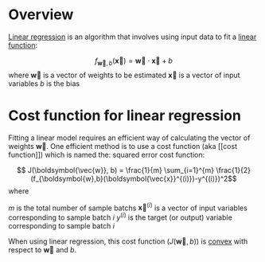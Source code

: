 # Overview
[Linear regression](https://machinelearningmastery.com/linear-regression-for-machine-learni) is an algorithm that involves using input data to fit a [linear function](https://en.wikipedia.org/wiki/Linear_function):

$$ f_{\boldsymbol{\vec{w}}, b}(\boldsymbol{\vec{x}})=\boldsymbol{\vec{w}} \cdot \boldsymbol{\vec{x}} + b $$
where
$\boldsymbol{\vec{w}}$ is a vector of weights to be estimated
$\boldsymbol{\vec{x}}$ is a vector of input variables
$b$ is the bias

# Cost function for linear regression
Fitting a linear model requires an efficient way of calculating the vector of weights $\boldsymbol{\vec{w}}$. One efficient method is to use a cost function (aka [[cost function]]) which is named the: squared error cost function:

$$ J(\boldsymbol{\vec{w}}, b) = \frac{1}{m} \sum_{i=1}^{m} \frac{1}{2}(f_{\boldsymbol{w},b}(\boldsymbol{\vec{x}}^{(i)})-y^{(i)})^2$$
where

$m$ is the total number of sample batchs
$\boldsymbol{\vec{x}}^{(i)}$ is a vector of input variables corresponding to sample batch $i$ 
$y^{(i)}$ is the target (or output) variable corresponding to sample batch $i$

When using linear regression, this cost function ($J(\boldsymbol{\vec{w}}, b$)) is [convex](https://en.wikipedia.org/wiki/Convex_function) with respect to $\boldsymbol{\vec{w}}$ and $b$.


